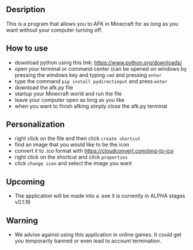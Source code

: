 Desription
-
This is a program that allows you to AFK in Minecraft for as long as you want without your computer turning off.

How to use
-
 - download python using this link: https://www.python.org/downloads/
 - open your terminal or command center (can be opened on windows by pressing the windows key and typing `cmd` and pressing `enter`
 - type the command `pip install pydirectinput` and press `enter`
 - download the afk.py file 
 - startup your Minecraft world and run the file
 - leave your computer open as long as you like
 - when you want to finish afking simply close the afk.py terminal

Personalization
-
 - right click on the file and then click `create shortcut`
 - find an image that you would like to be the icon
 - convert it to .ico format with https://cloudconvert.com/png-to-ico
 - right click on the shortcut and click `properties`
 - click `change icon` and select the image you want
 
 Upcoming
 -
  - The application will be made into a .exe it is currently in ALPHA stages v0.1.16

Warning
-
 - We advise against using this application in online games. It could get you temporarily banned or even lead to account termination.
